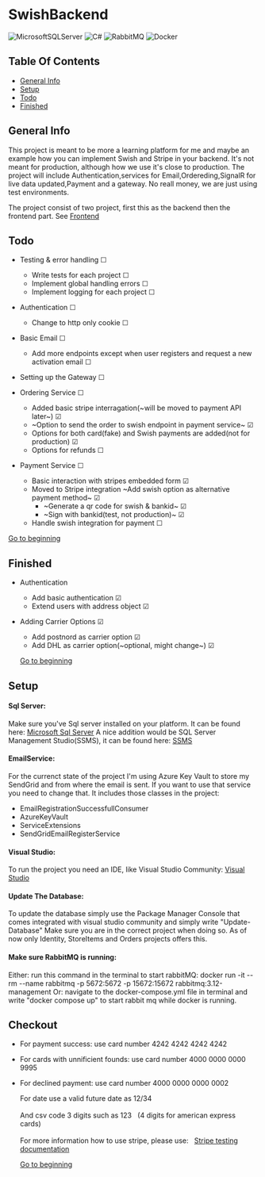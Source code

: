 # SwishBackend

![MicrosoftSQLServer](https://img.shields.io/badge/Microsoft%20SQL%20Sever-CC2927?style=for-the-badge&logo=microsoft%20sql%20server&logoColor=white)
![C#](https://img.shields.io/badge/c%23-%23239120.svg?style=for-the-badge&logo=c-sharp&logoColor=white)
![RabbitMQ](https://img.shields.io/badge/Rabbitmq-FF6600?style=for-the-badge&logo=rabbitmq&logoColor=white)
![Docker](https://img.shields.io/badge/docker-%230db7ed.svg?style=for-the-badge&logo=docker&logoColor=white)
 
## Table Of Contents
* [General Info](#general-info)
* [Setup](#setup)
* [Todo](#todo)
* [Finished](#finished)


## General Info
This project is meant to be more a learning platform for me and maybe an example how you can implement Swish and Stripe in your backend.
It's not meant for production, although how we use it's close to production.
The project will include Authentication,services for Email,Ordereding,SignalR for live data updated,Payment and a gateway.
No reall money, we are just using test environments.

The project consist of two project, first this as the backend then the frontend part. See [Frontend](https://github.com/patrik033/SwishFront)

## Todo  



 - Testing & error handling  &#x2610;
   - Write tests for each project &#x2610;
   - Implement global handling errors &#x2610;
   - Implement logging for each project &#x2610;
 - Authentication &#x2610;
   - Change to http only cookie &#x2610;
  
 - Basic Email &#x2610;
   - Add more endpoints except when user registers and request a new activation email &#x2610;
 - Setting up the Gateway &#x2610;
 - Ordering Service &#x2610;
   - Added basic stripe interragation(~will be moved to payment API later~) &#x2611;
   - ~Option to send the order to swish endpoint in payment service~ &#x2611;
   - Options for both card(fake) and Swish payments are added(not for production) &#x2611;
   - Options for refunds &#x2610;
 
 - Payment Service &#x2610;
   - Basic interaction with stripes embedded form &#x2611;
   - Moved to Stripe integration ~Add swish option as alternative payment method~  &#x2611;
     - ~Generate a qr code for swish & bankid~ &#x2611;
     - ~Sign with bankid(test, not production)~ &#x2611;
   - Handle swish integration for payment   &#x2610;
  
  [Go to beginning](#general-info)

## Finished

- Authentication
  - Add basic authentication &#x2611;
  - Extend users with address object &#x2611;
- Adding Carrier Options &#x2611;
  - Add postnord as carrier option &#x2611;
  - Add DHL as carrier option(~optional, might change~)  &#x2611;

  [Go to beginning](#general-info)
## Setup
#### Sql Server:

Make sure you've Sql server installed on your platform. It can be found here: [Microsoft Sql Server](https://www.microsoft.com/en-us/sql-server/sql-server-downloads)
A nice addition would be SQL Server Management Studio(SSMS), it can be found here: [SSMS](https://learn.microsoft.com/en-us/sql/ssms/download-sql-server-management-studio-ssms?view=sql-server-ver16)

#### EmailService:
For the currenct state of the project I'm using Azure Key Vault to store my SendGrid and from where the email is sent. If you want to use that service you need to change that. It includes those classes in the project: 

- EmailRegistrationSuccessfullConsumer
- AzureKeyVault
- ServiceExtensions
- SendGridEmailRegisterService


#### Visual Studio:

To run the project you need an IDE, like Visual Studio Community: [Visual Studio](https://visualstudio.microsoft.com/vs/community/)

#### Update The Database:

To update the database simply use the Package Manager Console that comes integrated with visual studio community and simply write "Update-Database"
Make sure you are in the correct project when doing so. As of now only Identity, StoreItems and Orders projects offers this.

#### Make sure RabbitMQ is running:
Either: run this command in the terminal to start rabbitMQ:  docker run -it --rm --name rabbitmq -p 5672:5672 -p 15672:15672 rabbitmq:3.12-management
Or: navigate to the docker-compose.yml file in terminal and write "docker compose up" to start rabbit mq while docker is running.

## Checkout

- For payment success: use card number 4242 4242 4242 4242
- For cards with unnificient founds: use card number 4000 0000 0000 9995
- For declined payment: use card number 4000 0000 0000 0002

  For date use a valid future date as 12/34<br></br>
  And csv code 3 digits such as 123 &nbsp; (4 digits for american express cards)
  <br/><br/>For more information how to use stripe, please use:  &nbsp; [Stripe testing documentation](https://stripe.com/docs/testing?numbers-or-method-or-token=card-numbers#use-test-cards)

    [Go to beginning](#general-info)
